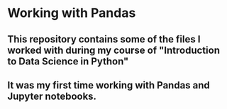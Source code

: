 # Working with Pandas

## This repository contains some of the files I worked with during my course of "Introduction to Data Science in Python"
## It was my first time working with Pandas and Jupyter notebooks.
